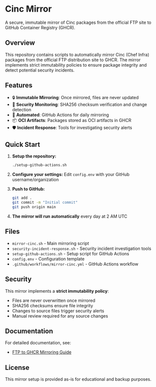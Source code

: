 # Cinc Mirror

A secure, immutable mirror of Cinc packages from the official FTP site to GitHub Container Registry (GHCR).

## Overview

This repository contains scripts to automatically mirror Cinc (Chef Infra) packages from the official FTP distribution site to GHCR. The mirror implements strict immutability policies to ensure package integrity and detect potential security incidents.

## Features

- 🔒 **Immutable Mirroring**: Once mirrored, files are never updated
- 🚨 **Security Monitoring**: SHA256 checksum verification and change detection
- 🤖 **Automated**: GitHub Actions for daily mirroring
- 📦 **OCI Artifacts**: Packages stored as OCI artifacts in GHCR
- 🛡️ **Incident Response**: Tools for investigating security alerts

## Quick Start

1. **Setup the repository:**
   ```bash
   ./setup-github-actions.sh
   ```

2. **Configure your settings:**
   Edit `config.env` with your GitHub username/organization

3. **Push to GitHub:**
   ```bash
   git add .
   git commit -m "Initial commit"
   git push origin main
   ```

4. **The mirror will run automatically** every day at 2 AM UTC

## Files

- `mirror-cinc.sh` - Main mirroring script
- `security-incident-response.sh` - Security incident investigation tools
- `setup-github-actions.sh` - Setup script for GitHub Actions
- `config.env` - Configuration template
- `.github/workflows/mirror-cinc.yml` - GitHub Actions workflow

## Security

This mirror implements a **strict immutability policy**:

- Files are never overwritten once mirrored
- SHA256 checksums ensure file integrity
- Changes to source files trigger security alerts
- Manual review required for any source changes

## Documentation

For detailed documentation, see:
- [FTP to GHCR Mirroring Guide](FTP_TO_GHCR_README.md)

## License

This mirror setup is provided as-is for educational and backup purposes.